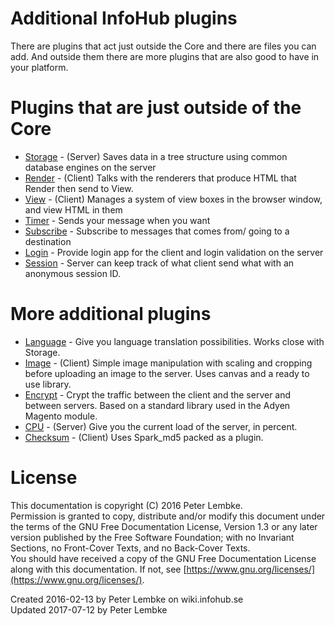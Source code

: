# Additional InfoHub plugins
There are plugins that act just outside the Core and there are files you can add. And outside them there are more plugins that are also good to have in your platform.  

# Plugins that are just outside of the Core
- [Storage](plugin,infohub_storage) - (Server) Saves data in a tree structure using common database engines on the server
- [Render](plugin,infohub_render) - (Client) Talks with the renderers that produce HTML that Render then send to View.
- [View](plugin,infohub_view) - (Client) Manages a system of view boxes in the browser window, and view HTML in them
- [Timer](plugin,infohub_timer) - Sends your message when you want
- [Subscribe](plugin,infohub_subscribe) - Subscribe to messages that comes from/ going to a destination
- [Login](plugin,infohub_login) - Provide login app for the client and login validation on the server
- [Session](plugin,infohub_session) - Server can keep track of what client send what with an anonymous session ID.

# More additional plugins
- [Language](plugin,infohub_language) - Give you language translation possibilities. Works close with Storage.
- [Image](plugin,infohub_image) - (Client) Simple image manipulation with scaling and cropping before uploading an image to the server. Uses canvas and a ready to use library.
- [Encrypt](plugin,infohub_encrypt) - Crypt the traffic between the client and the server and between servers. Based on a standard library used in the Adyen Magento module.
- [CPU](plugin,infohub_cpu) - (Server) Give you the current load of the server, in percent.
- [Checksum](plugin,infohub_checksum) - (Client) Uses Spark_md5 packed as a plugin.

# License
This documentation is copyright (C) 2016 Peter Lembke.  
Permission is granted to copy, distribute and/or modify this document under the terms of the GNU Free Documentation License, Version 1.3 or any later version published by the Free Software Foundation; with no Invariant Sections, no Front-Cover Texts, and no Back-Cover Texts.  
You should have received a copy of the GNU Free Documentation License along with this documentation. If not, see [https://www.gnu.org/licenses/](https://www.gnu.org/licenses/).  

Created 2016-02-13 by Peter Lembke on wiki.infohub.se  
Updated 2017-07-12 by Peter Lembke  


